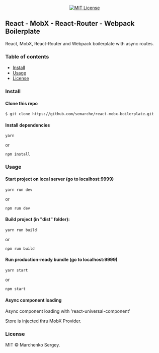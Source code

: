 ﻿<p align="center">
  <a href="http://opensource.org/licenses/MIT"><img alt="MIT License" src="http://seawisphunter.com/minibuffer/api/MIT-License-transparent.png"></a>
</p>

## React - MobX - React-Router - Webpack Boilerplate

React, MobX, React-Router and Webpack boilerplate with async routes.

### Table of contents

* [Install](#install)
* [Usage](#usage)
* [License](#license)

### Install

#### Clone this repo

```
$ git clone https://github.com/semarche/react-mobx-boilerplate.git
```

#### Install dependencies

```
yarn
```
or
```
npm install
```

### Usage

#### Start project on local server (go to localhost:9999)

```
yarn run dev
```
or
```
npm run dev
```

#### Build project (in "dist" folder):

```
yarn run build
```
or
```
npm run build
```

#### Run production-ready bundle (go to localhost:9999)

```
yarn start
```
or
```
npm start
```

#### Async component loading

Async component loading with 'react-universal-component'

Store is injected thru MobX Provider.

### License

MIT © Marchenko Sergey.
